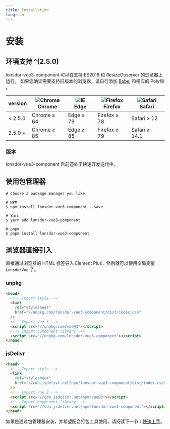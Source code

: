 ```yaml
---
title: Installation
lang: cn
---
```


# 安装

## 环境支持 ^(2.5.0)

lonsdor-vue3-component 可以在支持 ES2018 和 ResizeObserver 的浏览器上运行。 如果您确实需要支持旧版本的浏览器，请自行添加 [Babel](https://babeljs.io/) 和相应的 Polyfill 。

| version | ![Chrome](https://cdn.jsdelivr.net/npm/@browser-logos/chrome/chrome_32x32.png) <br> Chrome | ![IE](https://cdn.jsdelivr.net/npm/@browser-logos/edge/edge_32x32.png) <br> Edge | ![Firefox](https://cdn.jsdelivr.net/npm/@browser-logos/firefox/firefox_32x32.png) <br> Firefox | ![Safari](https://cdn.jsdelivr.net/npm/@browser-logos/safari/safari_32x32.png) <br> Safari |
| ------- | ------------------------------------------------------------------------------------------ | -------------------------------------------------------------------------------- | ---------------------------------------------------------------------------------------------- | ------------------------------------------------------------------------------------------ |
| < 2.5.0 | Chrome ≥ 64                                                                                | Edge ≥ 79                                                                        | Firefox ≥ 78                                                                                   | Safari ≥ 12                                                                                |
| 2.5.0 + | Chrome ≥ 85                                                                                | Edge ≥ 85                                                                        | Firefox ≥ 79                                                                                   | Safari ≥ 14.1                                                                              |

### 版本

lonsdor-vue3-component 目前还处于快速开发迭代中。

## 使用包管理器

```shell
# Choose a package manager you like.

# NPM
$ npm install lonsdor-vue3-component --save

# Yarn
$ yarn add lonsdor-vue3-component

# pnpm
$ pnpm install lonsdor-vue3-component
```

## 浏览器直接引入

直接通过浏览器的 HTML 标签导入 Element Plus，然后就可以使用全局变量 `LonsdorVue` 了。

### unpkg

```html
<head>
  <!-- Import style -->
  <link
    rel="stylesheet"
    href="//unpkg.com/lonsdor-vue3-component/dist/index.css"
  />
  <!-- Import Vue 3 -->
  <script src="//unpkg.com/vue@3"></script>
  <!-- Import component library -->
  <script src="//unpkg.com/lonsdor-vue3-component"></script>
</head>
```

### jsDelivr

```html
<head>
  <!-- Import style -->
  <link
    rel="stylesheet"
    href="//cdn.jsdelivr.net/npm/lonsdor-vue3-component/dist/index.css"
  />
  <!-- Import Vue 3 -->
  <script src="//cdn.jsdelivr.net/npm/vue@3"></script>
  <!-- Import component library -->
  <script src="//cdn.jsdelivr.net/npm/lonsdor-vue3-component"></script>
</head>
```

如果是通过包管理器安装，并希望配合打包工具使用，请阅读下一节：[快速上手](/cn/guide/quickstart)。
